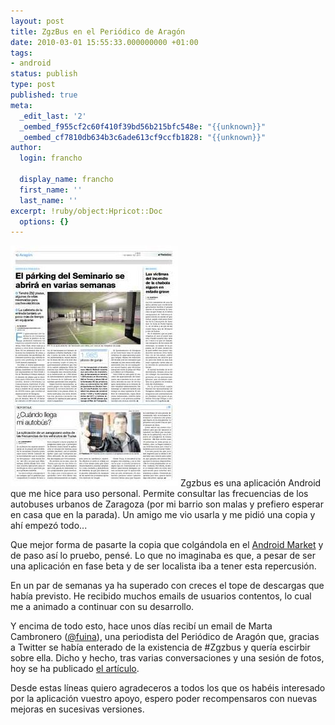 ```yaml
---
layout: post
title: ZgzBus en el Periódico de Aragón
date: 2010-03-01 15:55:33.000000000 +01:00
tags:
- android
status: publish
type: post
published: true
meta:
  _edit_last: '2'
  _oembed_f955cf2c60f410f39bd56b215bfc548e: "{{unknown}}"
  _oembed_cf7810db634b3c6ade613cf9ccfb1828: "{{unknown}}"
author:
  login: francho

  display_name: francho
  first_name: ''
  last_name: ''
excerpt: !ruby/object:Hpricot::Doc
  options: {}
---
```

![periodico_20100301G0101PAR](/assets/periodico_20100301g0101par1.jpg) Zgzbus es una aplicación Android que me hice para uso personal. Permite consultar las frecuencias de los autobuses urbanos de Zaragoza (por mi barrio son malas y prefiero esperar en casa que en la parada). Un amigo me vio usarla y me pidió una copia y ahí empezó todo...

Que mejor forma de pasarte la copia que colgándola en el [Android Market](http://market.android.com) y de paso así lo pruebo, pensé. Lo que no imaginaba es que, a pesar de ser una aplicación en fase beta y de ser localista iba a tener esta repercusión.

En un par de semanas ya ha superado con creces el tope de descargas que había previsto. He recibido muchos emails de usuarios contentos, lo cual me a animado a continuar con su desarrollo.

Y encima de todo esto, hace unos días recibí un email de Marta Cambronero ([@fuina](http://twitter.com/fuina)), una periodista del Periódico de Aragón que, gracias a Twitter se había enterado de la existencia de #Zgzbus y quería escirbir sobre ella. Dicho y hecho, tras varias conversaciones y una sesión de fotos, hoy se ha publicado [el artículo](http://www.elperiodicodearagon.com/noticias/noticia.asp?pkid=563307).

Desde estas líneas quiero agradeceros a todos los que os habéis interesado por la aplicación vuestro apoyo, espero poder recompensaros con nuevas mejoras en sucesivas versiones.
